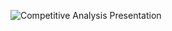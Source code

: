 ![Competitive Analysis Presentation](https://github.com/user-attachments/assets/f2ca2d96-e0b2-4844-a74c-85788892e4a0)

